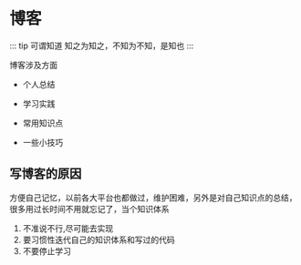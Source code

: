 # 博客

::: tip 可谓知道
知之为知之，不知为不知，是知也
:::

博客涉及方面

- 个人总结

- 学习实践

- 常用知识点

- 一些小技巧

## 写博客的原因

方便自己记忆，以前各大平台也都做过，维护困难，另外是对自己知识点的总结，很多用过长时间不用就忘记了，当个知识体系

1. 不准说不行,尽可能去实现
2. 要习惯性迭代自己的知识体系和写过的代码
3. 不要停止学习

